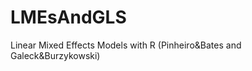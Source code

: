 LMEsAndGLS
==========

Linear Mixed Effects Models with R (Pinheiro&amp;Bates and Galeck&amp;Burzykowski)
